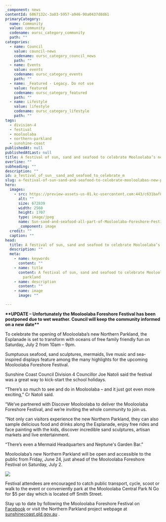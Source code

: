```yaml
---
_component: news
contentId: 6867132c-3a03-5957-a946-90a0437d8d61
primaryCategory:
  name: Community
  value: community
  codename: oursc_category_community
  path: ""
categories:
  - name: Council
    value: council-news
    codename: oursc_category_council_news
    path: ""
  - name: Events
    value: events
    codename: oursc_category_events
    path: ""
  - name: _Featured - Legacy. Do not use
    value: featured
    codename: oursc_category_featured
    path: ""
  - name: Lifestyle
    value: lifestyle
    codename: oursc_category_lifestyle
    path: ""
tags:
  - division-4
  - festival
  - mooloolaba
  - northern-parkland
  - sunshine-coast
publishedAt: null
publishedAtLast: null
title: A festival of sun, sand and seafood to celebrate Mooloolaba’s new parkland
overline: ""
subheading: ""
description: ""
id: a_festival_of_sun__sand_and_seafood_to_celebrate_m
slug: a-festival-of-sun-sand-and-seafood-to-celebrate-mooloolabas-new-parkland
hero:
  images:
    - src: https://preview-assets-us-01.kc-usercontent.com:443/c631baf8-1b46-001f-580c-d0001b68b4a8/e3773ddb-7869-4920-a042-b6ec6aa7be5d/Sun-sand-and-seafood-all-part-of-Mooloolaba-Foreshore-Festival-Claire-Hards-scaled.jpg
      alt: ""
      size: 672839
      width: 2560
      height: 1707
      type: image/jpeg
      name: Sun-sand-and-seafood-all-part-of-Mooloolaba-Foreshore-Festival-Claire-Hards-scaled.jpg
      _component: image
  credit: ""
  caption: ""
head:
  title: A festival of sun, sand and seafood to celebrate Mooloolaba’s new parkland
  description: ""
  meta:
    - name: keywords
      content: ""
    - name: title
      content: A festival of sun, sand and seafood to celebrate Mooloolaba’s new
        parkland
    - name: description
      content: ""
    - name: image
      image: ""

---
```

**\*\*UPDATE – Unfortunately the Mooloolaba Foreshore Festival has been postponed due to wet weather. Council will keep the community informed on a new date\*\***

To celebrate the opening of Mooloolaba’s new Northern Parkland, the Esplanade is set to transform with oceans of free family friendly fun on Saturday, July 2 from 10am – 9pm.

Sumptuous seafood, sand sculptures, mermaids, live music and sea-inspired displays feature among the many highlights for the upcoming Mooloolaba Foreshore Festival.

Sunshine Coast Council Division 4 Councillor Joe Natoli said the festival was a great way to kick-start the school holidays.

“There’s so much to see and do in Mooloolaba – and it just got even more exciting,” Cr Natoli said.

“We’ve partnered with Discover Mooloolaba to deliver the Mooloolaba Foreshore Festival, and we’re inviting the whole community to join us.

“Not only can visitors experience the new Northern Parkland, they can also sample delicious food and drinks along the Esplanade, enjoy free rides and face painting with the kids, discover incredible sand sculptures, artisan markets and live entertainment.

“There’s even a Mermaid Headquarters and Neptune's Garden Bar.”

Mooloolaba’s new Northern Parkland will be open and accessible to the public from Friday, June 24, just ahead of the Mooloolaba Foreshore Festival on Saturday, July 2.

![](https://preview-assets-us-01.kc-usercontent.com:443/c631baf8-1b46-001f-580c-d0001b68b4a8/0bcf1ced-dada-4f04-940a-8dc510c0ce85/Northern-Parkland-Boardwalk-photo-1024x657.jpg)

Festival attendees are encouraged to catch public transport, cycle, scoot or walk to the event or conveniently park at the Mooloolaba Central Park N Go for $5 per day which is located off Smith Street.

Stay up to date by following the Mooloolaba Foreshore Festival on [Facebook](https://www.facebook.com/events/7529294333808337)
&#x20;or visit the Northern Parkland project webpage at [sunshinecoast.qld.gov.au](https://www.sunshinecoast.qld.gov.au/Council/Planning-and-Projects/Infrastructure-Projects/Mooloolaba-Foreshore-Revitalisation-Project)
.
